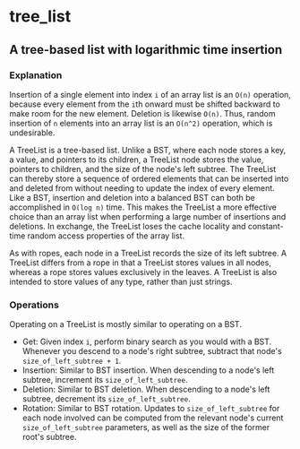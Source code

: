 # tree_list
## A tree-based list with logarithmic time insertion
### Explanation
Insertion of a single element into index `i` of an array list is an `O(n)` operation, because every element from the `i`th onward must be shifted backward to make room for the new element. Deletion is likewise `O(n)`. Thus, random insertion of `n` elements into an array list is an `O(n^2)` operation, which is undesirable.

A TreeList is a tree-based list. Unlike a BST, where each node stores a key, a value, and pointers to its children, a TreeList node stores the value, pointers to children, and the size of the node's left subtree. The TreeList can thereby store a sequence of ordered elements that can be inserted into and deleted from without needing to update the index of every element. Like a BST, insertion and deletion into a balanced BST can both be accomplished in `O(log n)` time. This makes the TreeList a more effective choice than an array list when performing a large number of insertions and deletions. In exchange, the TreeList loses the cache locality and constant-time random access properties of the array list.

As with ropes, each node in a TreeList records the size of its left subtree. A TreeList differs from a rope in that a TreeList stores values in all nodes, whereas a rope stores values exclusively in the leaves. A TreeList is also intended to store values of any type, rather than just strings.

### Operations
Operating on a TreeList is mostly similar to operating on a BST.
- Get: Given index `i`, perform binary search as you would with a BST. Whenever you descend to a node's right subtree, subtract that node's `size_of_left_subtree + 1`.
- Insertion: Similar to BST insertion. When descending to a node's left subtree, increment its `size_of_left_subtree`.
- Deletion: Similar to BST deletion. When descending to a node's left subtree, decrement its `size_of_left_subtree`.
- Rotation: Similar to BST rotation. Updates to `size_of_left_subtree` for each node involved can be computed from the relevant node's current `size_of_left_subtree` parameters, as well as the size of the former root's subtree.
